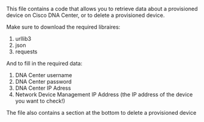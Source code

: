 This file contains a code that allows you to retrieve data about a provisioned device on Cisco DNA Center, or to delete a provisioned device.

Make sure to download the required libraires:
1. urllib3
2. json
3. requests

And to fill in the required data:
1. DNA Center username
2. DNA Center password
3. DNA Center IP Adress
4. Network Device Management IP Address (the IP address of the device you want to check!)


The file also contains a section at the bottom to delete a provisioned device
